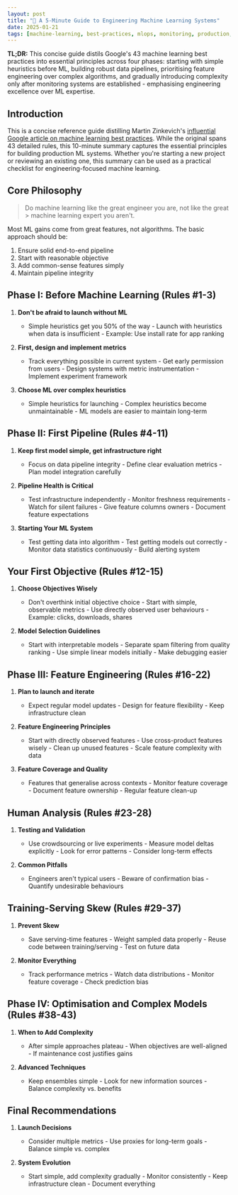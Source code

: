 ```yaml
---
layout: post
title: "🔧 A 5-Minute Guide to Engineering Machine Learning Systems"
date: 2025-01-21
tags: [machine-learning, best-practices, mlops, monitoring, production, quality-assurance, data-science, decision-making]
---
```


**TL;DR:** This concise guide distils Google's 43 machine learning best practices into essential principles across four phases: starting with simple heuristics before ML, building robust data pipelines, prioritising feature engineering over complex algorithms, and gradually introducing complexity only after monitoring systems are established - emphasising engineering excellence over ML expertise.
<!--more-->

## Introduction

This is a concise reference guide distilling Martin Zinkevich's [influential Google article on machine learning best practices](https://developers.google.com/machine-learning/guides/rules-of-ml). While the original spans 43 detailed rules, this 10-minute summary captures the essential principles for building production ML systems. Whether you're starting a new project or reviewing an existing one, this summary can be used as a practical checklist for engineering-focused machine learning.

## Core Philosophy

> Do machine learning like the great engineer you are, not like the great > machine learning expert you aren't.

Most ML gains come from great features, not algorithms. The basic approach should be:

1. Ensure solid end-to-end pipeline
2. Start with reasonable objective
3. Add common-sense features simply
4. Maintain pipeline integrity

## Phase I: Before Machine Learning (Rules #1-3)

1. **Don't be afraid to launch without ML**
   - Simple heuristics get you 50% of the way    - Launch with heuristics when data is insufficient    - Example: Use install rate for app ranking

2. **First, design and implement metrics**
   - Track everything possible in current system    - Get early permission from users    - Design systems with metric instrumentation    - Implement experiment framework

3. **Choose ML over complex heuristics**
   - Simple heuristics for launching    - Complex heuristics become unmaintainable    - ML models are easier to maintain long-term

## Phase II: First Pipeline (Rules #4-11)

1. **Keep first model simple, get infrastructure right**
   - Focus on data pipeline integrity    - Define clear evaluation metrics    - Plan model integration carefully

2. **Pipeline Health is Critical**
   - Test infrastructure independently    - Monitor freshness requirements    - Watch for silent failures    - Give feature columns owners    - Document feature expectations

3. **Starting Your ML System**
   - Test getting data into algorithm    - Test getting models out correctly    - Monitor data statistics continuously    - Build alerting system

## Your First Objective (Rules #12-15)

1. **Choose Objectives Wisely**
   - Don't overthink initial objective choice    - Start with simple, observable metrics    - Use directly observed user behaviours    - Example: clicks, downloads, shares

2. **Model Selection Guidelines**
   - Start with interpretable models    - Separate spam filtering from quality ranking    - Use simple linear models initially    - Make debugging easier

## Phase III: Feature Engineering (Rules #16-22)

1. **Plan to launch and iterate**
   - Expect regular model updates    - Design for feature flexibility    - Keep infrastructure clean

2. **Feature Engineering Principles**
   - Start with directly observed features    - Use cross-product features wisely    - Clean up unused features    - Scale feature complexity with data

3. **Feature Coverage and Quality**
   - Features that generalise across contexts    - Monitor feature coverage    - Document feature ownership    - Regular feature clean-up

## Human Analysis (Rules #23-28)

1. **Testing and Validation**
   - Use crowdsourcing or live experiments    - Measure model deltas explicitly    - Look for error patterns    - Consider long-term effects

2. **Common Pitfalls**
   - Engineers aren't typical users    - Beware of confirmation bias    - Quantify undesirable behaviours

## Training-Serving Skew (Rules #29-37)

1. **Prevent Skew**
   - Save serving-time features    - Weight sampled data properly    - Reuse code between training/serving    - Test on future data

2. **Monitor Everything**
   - Track performance metrics    - Watch data distributions    - Monitor feature coverage    - Check prediction bias

## Phase IV: Optimisation and Complex Models (Rules #38-43)

1. **When to Add Complexity**
   - After simple approaches plateau    - When objectives are well-aligned    - If maintenance cost justifies gains

2. **Advanced Techniques**
   - Keep ensembles simple    - Look for new information sources    - Balance complexity vs. benefits

## Final Recommendations

1. **Launch Decisions**
   - Consider multiple metrics    - Use proxies for long-term goals    - Balance simple vs. complex

2. **System Evolution**
   - Start simple, add complexity gradually    - Monitor consistently    - Keep infrastructure clean    - Document everything
